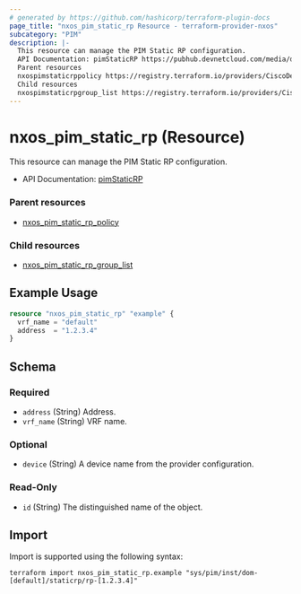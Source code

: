 ```yaml
---
# generated by https://github.com/hashicorp/terraform-plugin-docs
page_title: "nxos_pim_static_rp Resource - terraform-provider-nxos"
subcategory: "PIM"
description: |-
  This resource can manage the PIM Static RP configuration.
  API Documentation: pimStaticRP https://pubhub.devnetcloud.com/media/dme-docs-10-2-2/docs/Layer%203/pim:StaticRP/
  Parent resources
  nxospimstaticrppolicy https://registry.terraform.io/providers/CiscoDevNet/nxos/latest/docs/resources/pim_static_rp_policy
  Child resources
  nxospimstaticrpgroup_list https://registry.terraform.io/providers/CiscoDevNet/nxos/latest/docs/resources/pim_static_rp_group_list
---
```


# nxos_pim_static_rp (Resource)

This resource can manage the PIM Static RP configuration.

- API Documentation: [pimStaticRP](https://pubhub.devnetcloud.com/media/dme-docs-10-2-2/docs/Layer%203/pim:StaticRP/)

### Parent resources

- [nxos_pim_static_rp_policy](https://registry.terraform.io/providers/CiscoDevNet/nxos/latest/docs/resources/pim_static_rp_policy)

### Child resources

- [nxos_pim_static_rp_group_list](https://registry.terraform.io/providers/CiscoDevNet/nxos/latest/docs/resources/pim_static_rp_group_list)

## Example Usage

```terraform
resource "nxos_pim_static_rp" "example" {
  vrf_name = "default"
  address  = "1.2.3.4"
}
```

<!-- schema generated by tfplugindocs -->
## Schema

### Required

- `address` (String) Address.
- `vrf_name` (String) VRF name.

### Optional

- `device` (String) A device name from the provider configuration.

### Read-Only

- `id` (String) The distinguished name of the object.

## Import

Import is supported using the following syntax:

```shell
terraform import nxos_pim_static_rp.example "sys/pim/inst/dom-[default]/staticrp/rp-[1.2.3.4]"
```
